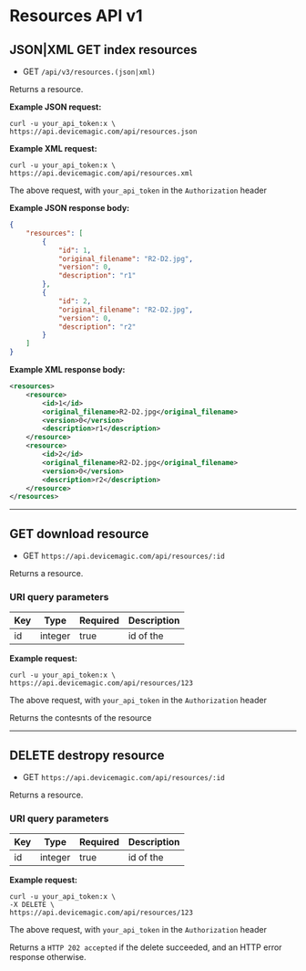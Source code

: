 # Resources API v1


## JSON|XML GET index resources

* GET `/api/v3/resources.(json|xml)` 

Returns a resource.

**Example JSON request:**

```
curl -u your_api_token:x \
https://api.devicemagic.com/api/resources.json
```

**Example XML request:**

```
curl -u your_api_token:x \
https://api.devicemagic.com/api/resources.xml
```

The above request, with `your_api_token` in the `Authorization` header

**Example JSON response body:**

```json
{
    "resources": [
        {
            "id": 1,
            "original_filename": "R2-D2.jpg",
            "version": 0,
            "description": "r1"
        },
        {
            "id": 2,
            "original_filename": "R2-D2.jpg",
            "version": 0,
            "description": "r2"
        }
    ]
}
```
**Example XML response body:**

```xml
<resources>
    <resource>
        <id>1</id>
        <original_filename>R2-D2.jpg</original_filename>
        <version>0</version>
        <description>r1</description>
    </resource>
    <resource>
        <id>2</id>
        <original_filename>R2-D2.jpg</original_filename>
        <version>0</version>
        <description>r2</description>
    </resource>    
</resources>
```
---

## GET download resource

* GET `https://api.devicemagic.com/api/resources/:id` 

Returns a resource.

### URI query parameters

Key | Type |  Required | Description
--- | --- | --- | ---
id | integer | true | id of the 

**Example request:**

```
curl -u your_api_token:x \
https://api.devicemagic.com/api/resources/123
```

The above request, with `your_api_token` in the `Authorization` header

Returns the contesnts of the resource

---

## DELETE destropy resource

* GET `https://api.devicemagic.com/api/resources/:id` 

Returns a resource.

### URI query parameters

Key | Type |  Required | Description
--- | --- | --- | ---
id | integer | true | id of the 

**Example request:**

```
curl -u your_api_token:x \
-X DELETE \
https://api.devicemagic.com/api/resources/123
```

The above request, with `your_api_token` in the `Authorization` header

Returns a `HTTP 202 accepted` if the delete succeeded, and an HTTP error response otherwise.
